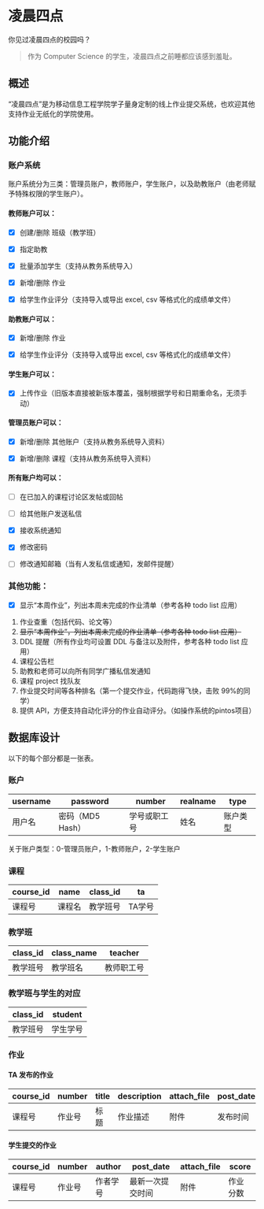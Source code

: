 #  凌晨四点
你见过凌晨四点的校园吗？

 > 作为 Computer Science 的学生，凌晨四点之前睡都应该感到羞耻。

## 概述

“凌晨四点”是为移动信息工程学院学子量身定制的线上作业提交系统，也欢迎其他支持作业无纸化的学院使用。

## 功能介绍

### 账户系统

账户系统分为三类：管理员账户，教师账户，学生账户，以及助教账户（由老师赋予特殊权限的学生账户）。

#### 教师账户可以：

- [x] 创建/删除 班级（教学班）

- [x] 指定助教

- [x] 批量添加学生（支持从教务系统导入）

- [x] 新增/删除 作业

- [x] 给学生作业评分（支持导入或导出 excel, csv 等格式化的成绩单文件）

#### 助教账户可以：

- [x] 新增/删除 作业

- [x] 给学生作业评分（支持导入或导出 excel, csv 等格式化的成绩单文件）

#### 学生账户可以：

- [x] 上传作业（旧版本直接被新版本覆盖，强制根据学号和日期重命名，无须手动）

#### 管理员账户可以：

- [x] 新增/删除 其他账户（支持从教务系统导入资料）

- [x] 新增/删除 课程（支持从教务系统导入资料）

#### 所有账户均可以：

- [ ] 在已加入的课程讨论区发帖或回帖

- [ ] 给其他账户发送私信
 
- [x] 接收系统通知

- [x] 修改密码

- [ ] 修改通知邮箱（当有人发私信或通知，发邮件提醒）

### 其他功能：

- [x] 显示“本周作业”，列出本周未完成的作业清单（参考各种 todo list 应用）

1. 作业查重（包括代码、论文等）
2. ~~显示“本周作业”，列出本周未完成的作业清单（参考各种 todo list 应用）~~
3. DDL 提醒（所有作业均可设置 DDL 与备注以及附件，参考各种 todo list 应用）
4. 课程公告栏
5. 助教和老师可以向所有同学广播私信发通知 
6. 课程 project 找队友
7. 作业提交时间等各种排名（第一个提交作业，代码跑得飞快，击败 99%的同学）
8. 提供 API，方便支持自动化评分的作业自动评分。（如操作系统的pintos项目）

## 数据库设计

以下的每个部分都是一张表。

### 账户

| username | password | number |realname | type |  
|------------|------------|----------|-----------|------|
| 用户名 | 密码（MD5 Hash）| 学号或职工号 | 姓名 | 账户类型 |

关于账户类型：0-管理员账户，1-教师账户，2-学生账户

### 课程

| course_id | name | class_id | ta |
|------------|-------|-----------|-----------|
| 课程号 | 课程名 | 教学班号 | TA学号|

### 教学班

| class_id | class_name | teacher |
|---------|----------|----------|
| 教学班号 | 教学班名 | 教师职工号 |

### 教学班与学生的对应

| class_id | student |
|---------|-----------|
| 教学班号 | 学生学号 |

### 作业
#### TA 发布的作业

| course_id | number | title | description | attach_file | post_date | ddl |
|-----------|------|------|--------------|------------|-------------|------|
| 课程号 | 作业号 | 标题 | 作业描述 | 附件 | 发布时间 | DDL|

#### 学生提交的作业

| course_id | number | author |post_date| attach_file | score |
|-----------|------|------|-------|-------|-------|
| 课程号 | 作业号 |作者学号|最新一次提交时间|附件|作业分数|
